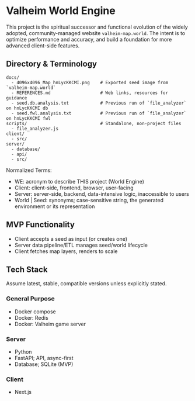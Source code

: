 # Valheim World Engine
This project is the spiritual successor and functional evolution of the widely adopted, community-managed website `valheim-map.world`. The intent is to optimize performance and accuracy, and build a foundation for more advanced client-side features.

## Directory & Terminology
```
docs/
  - 4096x4096_Map_hnLycKKCMI.png    # Exported seed image from `valheim-map.world`
  - REFERENCES.md                   # Web links, resources for guidance
  - seed.db.analysis.txt            # Previous run of `file_analyzer` on hnLycKKCMI db
  - seed.fwl.analysis.txt           # Previous run of `file_analyzer` on hnLycKKCMI fwl
scripts/                            # Standalone, non-project files
  - file_analyzer.js
client/
  - src/
server/
  - database/
  - api/
  - src/
```

Normalized Terms:
- WE: acronym to describe THIS project (World Engine)
- Client: client-side, frontend, browser, user-facing
- Server: server-side, backend, data-intensive logic, inaccessible to users
- World | Seed: synonyms; case-sensitive string, the generated environment or its representation

## MVP Functionality
- Client accepts a seed as input (or creates one)
- Server data pipeline/ETL manages seed/world lifecycle
- Client fetches map layers, renders to scale

## Tech Stack
Assume latest, stable, compatible versions unless explicitly stated.

### General Purpose
- Docker compose
- Docker: Redis
- Docker: Valheim game server

### Server
- Python
- FastAPI; API, async-first
- Database; SQLite (MVP)

### Client
- Next.js